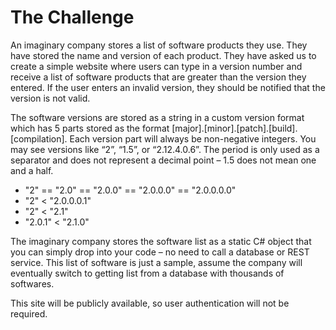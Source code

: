 # The Challenge

An imaginary company stores a list of software products they use. They have stored the name and version of each product. They have asked us to create a simple website where users can type in a version number and receive a list of software products that are greater than the version they entered. If the user enters an invalid version, they should be notified that the version is not valid.

The software versions are stored as a string in a custom version format which has 5 parts stored as the format [major].[minor].[patch].[build].[compilation]. Each version part will always be non-negative integers. You may see versions like “2”, “1.5”, or “2.12.4.0.6”. The period is only used as a separator and does not represent a decimal point – 1.5 does not mean one and a half.

- "2" == "2.0" == "2.0.0" == "2.0.0.0" == "2.0.0.0.0"
- "2" < "2.0.0.0.1"
- "2" < "2.1"
- "2.0.1" < "2.1.0"

The imaginary company stores the software list as a static C# object that you can simply drop into your code – no need to call a database or REST service. This list of software is just a sample, assume the company will eventually switch to getting list from a database with thousands of softwares.

This site will be publicly available, so user authentication will not be required.
